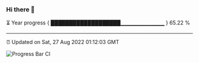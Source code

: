 ### Hi there 👋

⏳ Year progress { ███████████████████▁▁▁▁▁▁▁▁▁▁▁ } 65.22 %

---

⏰ Updated on Sat, 27 Aug 2022 01:12:03 GMT

![Progress Bar CI](https://github.com/liununu/liununu/workflows/Progress%20Bar%20CI/badge.svg)

